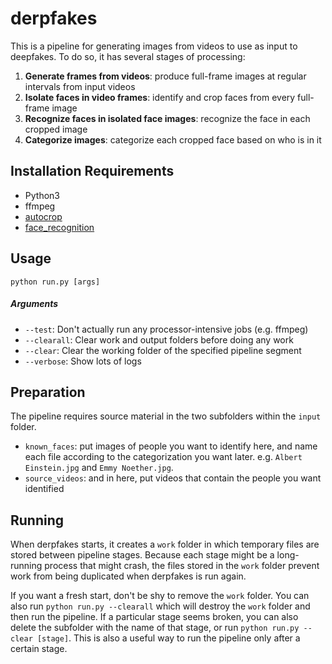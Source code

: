 # derpfakes

This is a pipeline for generating images from videos to use as input to deepfakes. To do so, it has several stages of processing:

1. **Generate frames from videos**: produce full-frame images at regular intervals from input videos
2. **Isolate faces in video frames**: identify and crop faces from every full-frame image
3. **Recognize faces in isolated face images**: recognize the face in each cropped image
4. **Categorize images**: categorize each cropped face based on who is in it

## Installation Requirements

* Python3
* ffmpeg
* [autocrop](https://github.com/leblancfg/autocrop)
* [face_recognition](https://github.com/ageitgey/face_recognition)

## Usage

```
python run.py [args]
```

##### Arguments
* `--test`: Don't actually run any processor-intensive jobs (e.g. ffmpeg)
* `--clearall`: Clear work and output folders before doing any work
* `--clear`: Clear the working folder of the specified pipeline segment
* `--verbose`: Show lots of logs

## Preparation

The pipeline requires source material in the two subfolders within the `input` folder.
* `known_faces`: put images of people you want to identify here, and name each file according to the categorization you want later. e.g. `Albert Einstein.jpg` and `Emmy Noether.jpg`.
* `source_videos`: and in here, put videos that contain the people you want identified

## Running

When derpfakes starts, it creates a `work` folder in which temporary files are stored between pipeline stages. Because each stage might be a long-running process that might crash, the files stored in the `work` folder prevent work from being duplicated when derpfakes is run again.

If you want a fresh start, don't be shy to remove the `work` folder. You can also run `python run.py --clearall` which will destroy the `work` folder and then run the pipeline. If a particular stage seems broken, you can also delete the subfolder with the name of that stage, or run `python run.py --clear [stage]`. This is also a useful way to run the pipeline only after a certain stage.
